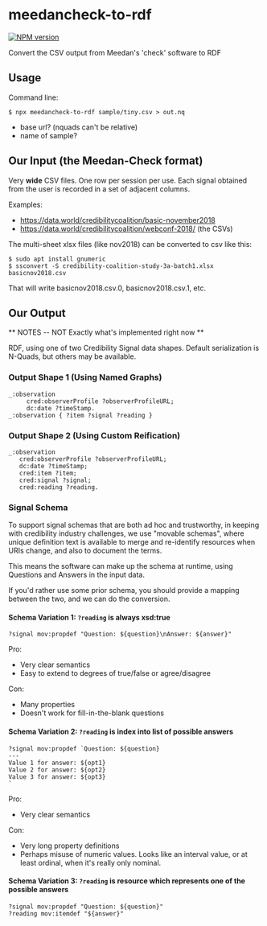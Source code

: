 # meedancheck-to-rdf
[![NPM version][npm-image]][npm-url]

Convert the CSV output from Meedan's 'check' software to RDF

## Usage

Command line:

```terminal
$ npx meedancheck-to-rdf sample/tiny.csv > out.nq
```

* base url?   (nquads can't be relative)
* name of sample?

## Our Input (the Meedan-Check format)

Very **wide** CSV files.  One row per session per use.  Each signal obtained from the user is recorded in a set of adjacent columns.

Examples:
* <https://data.world/credibilitycoalition/basic-november2018>
* <https://data.world/credibilitycoalition/webconf-2018/> (the CSVs)

The multi-sheet xlsx files (like nov2018) can be converted to csv like this:

```terminal
$ sudo apt install gnumeric
$ ssconvert -S credibility-coalition-study-3a-batch1.xlsx basicnov2018.csv
```

That will write basicnov2018.csv.0, basicnov2018.csv.1, etc.

## Our Output

** NOTES -- NOT Exactly what's implemented right now **

RDF, using one of two Credibility Signal data shapes.  Default
serialization is N-Quads, but others may be available.

### Output Shape 1 (Using Named Graphs)

```trig
_:observation
     cred:observerProfile ?observerProfileURL;
     dc:date ?timeStamp.
_:observation { ?item ?signal ?reading }
```

### Output Shape 2 (Using Custom Reification)

```turtle
_:observation
   cred:observerProfile ?observerProfileURL;
   dc:date ?timeStamp;
   cred:item ?item;
   cred:signal ?signal;
   cred:reading ?reading.
```

### Signal Schema

To support signal schemas that are both ad hoc and trustworthy, in
keeping with credibility industry challenges, we use "movable
schemas", where unique definition text is available to merge and
re-identify resources when URIs change, and also to document the
terms.

This means the software can make up the schema at runtime, using
Questions and Answers in the input data.

If you'd rather use some prior schema, you should provide a mapping
between the two, and we can do the conversion.

#### Schema Variation 1: `?reading` is always xsd:true

```turtle
?signal mov:propdef "Question: ${question}\nAnswer: ${answer}"
```

Pro:
* Very clear semantics
* Easy to extend to degrees of true/false or agree/disagree

Con:
* Many properties
* Doesn't work for fill-in-the-blank questions

#### Schema Variation 2: `?reading` is index into list of possible answers

```turtle
?signal mov:propdef `Question: ${question}
---
Value 1 for answer: ${opt1}
Value 2 for answer: ${opt2}
Value 3 for answer: ${opt3}
`
```

Pro:
* Very clear semantics

Con:
* Very long property definitions
* Perhaps misuse of numeric values.  Looks like an interval value, or at least ordinal, when it's really only nominal. 

#### Schema Variation 3: `?reading` is resource which represents one of the possible answers

```turtle
?signal mov:propdef "Question: ${question}"
?reading mov:itemdef "${answer}"
```




[npm-image]: https://img.shields.io/npm/v/meedancheck-to-rdf.svg?style=flat-square
[npm-url]: https://npmjs.org/package/meedancheck-to-rdf
